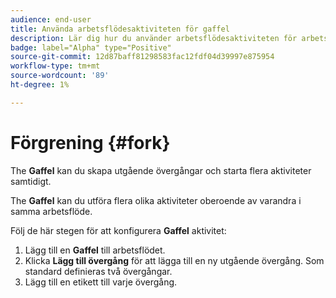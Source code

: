 ```yaml
---
audience: end-user
title: Använda arbetsflödesaktiviteten för gaffel
description: Lär dig hur du använder arbetsflödesaktiviteten för arbetsflöden
badge: label="Alpha" type="Positive"
source-git-commit: 12d87baff81298583fac12fdf04d39997e875954
workflow-type: tm+mt
source-wordcount: '89'
ht-degree: 1%

---
```



# Förgrening {#fork}

The **Gaffel** kan du skapa utgående övergångar och starta flera aktiviteter samtidigt.

The **Gaffel** kan du utföra flera olika aktiviteter oberoende av varandra i samma arbetsflöde.

Följ de här stegen för att konfigurera **Gaffel** aktivitet:

1. Lägg till en **Gaffel** till arbetsflödet.
1. Klicka **Lägg till övergång** för att lägga till en ny utgående övergång. Som standard definieras två övergångar.
1. Lägg till en etikett till varje övergång.
